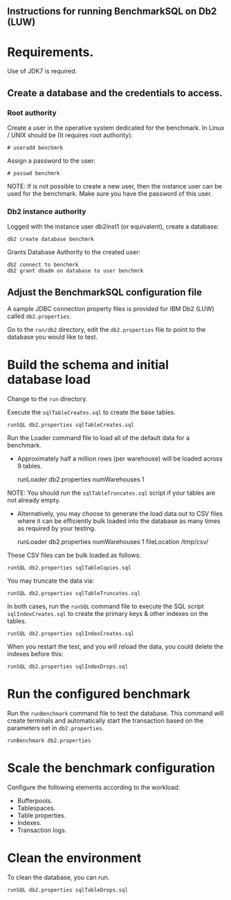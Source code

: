 
Instructions for running BenchmarkSQL on Db2 (LUW)
--------------------------------------------------

# Requirements.

Use of JDK7 is required.

## Create a database and the credentials to access.

### Root authority

Create a user in the operative system dedicated for the benchmark.
In Linux / UNIX should be (It requires root authority):

    # useradd benchmrk

Assign a password to the user:

    # passwd benchmrk

NOTE: If is not possible to create a new user, then the instance user can be
used for the benchmark.
Make sure you have the password of this user.

### Db2 instance authority

Logged with the instance user db2inst1 (or equivalent), create a database:

    db2 create database benchmrk

Grants Database Authority to the created user:

    db2 connect to benchmrk
    db2 grant dbadm on database to user benchmrk

## Adjust the BenchmarkSQL configuration file

A sample JDBC connection property files is provided for IBM Db2 (LUW) called
`db2.properties`.

Go to the `run/db2` directory, edit the `db2.properties` file to point to the
database you would like to test.   

# Build the schema and initial database load

Change to the `run` directory.

Execute the `sqlTableCreates.sql` to create the base tables.

    runSQL db2.properties sqlTableCreates.sql

Run the Loader command file to load all of the default data for a benchmark.

 * Approximately half a million rows (per warehouse) will be loaded across 9
 tables.
 
    runLoader db2.properties numWarehouses 1

NOTE: You should run the `sqlTableTruncates.sql` script if your tables are not
already empty.
      
 * Alternatively, you may choose to generate the load data out to CSV files
 where it can be efficiently bulk loaded into the database as many times as
 required by your testing.

    runLoader db2.properties numWarehouses 1 fileLocation /tmp/csv/        

These CSV files can be bulk loaded as follows:

    runSQL db2.properties sqlTableCopies.sql

You may truncate the data via:

    runSQL db2.properties sqlTableTruncates.sql

In both cases, run the `runSQL` command file to execute the SQL script
`sqlIndexCreates.sql` to create the primary keys & other indexes on the tables.

    runSQL db2.properties sqlIndexCreates.sql

When you restart the test, and you will reload the data, you could delete the
indexes before this:

    runSQL db2.properties sqlIndexDrops.sql

# Run the configured benchmark

Run the `runBenchmark` command file to test the database.
This command will create terminals and automatically start the transaction
based on the parameters set in `db2.properties`. 

    runBenchmark db2.properties

# Scale the benchmark configuration

Configure the following elements according to the workload:

 * Bufferpools.
 * Tablespaces.
 * Table properties.
 * Indexes.
 * Transaction logs.

# Clean the environment

To clean the database, you can run.

    runSQL db2.properties sqlTableDrops.sql


